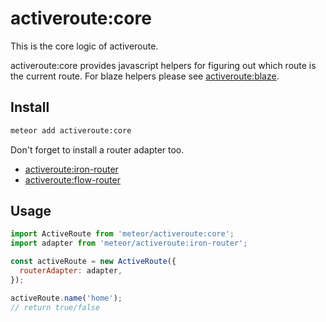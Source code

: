 # activeroute:core

This is the core logic of activeroute.

activeroute:core provides javascript helpers for
figuring out which route is the current route.
For blaze helpers please see [activeroute:blaze].

## Install

```sh
meteor add activeroute:core
```

Don't forget to install a router adapter too.

* [activeroute:iron-router]
* [activeroute:flow-router]

## Usage

```js
import ActiveRoute from 'meteor/activeroute:core';
import adapter from 'meteor/activeroute:iron-router';

const activeRoute = new ActiveRoute({
  routerAdapter: adapter,
});

activeRoute.name('home');
// return true/false
```

[activeroute:blaze]: https://github.com/meteor-activeroute/blaze
[activeroute:flow-router]: https://github.com/meteor-activeroute/flow-router
[activeroute:iron-router]: https://github.com/meteor-activeroute/iron-router
